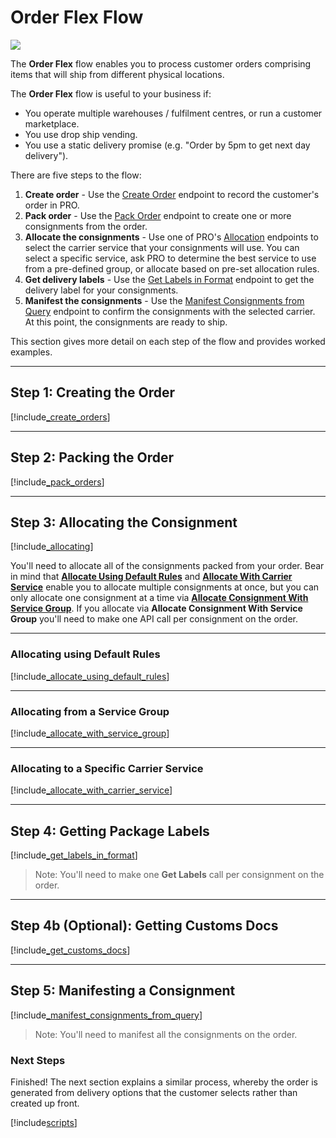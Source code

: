 # Order Flex Flow

<p>
   <a href="../../../images/Flow4.png" target="_blank" >
      <img src="../../../images/Flow4.png" class="noborder"/>
   </a>
</p>

The **Order Flex** flow enables you to process customer orders comprising items that will ship from different physical locations.

The **Order Flex** flow is useful to your business if:

* You operate multiple warehouses / fulfilment centres, or run a customer marketplace.
* You use drop ship vending.
* You use a static delivery promise (e.g. "Order by 5pm to get next day delivery").

There are five steps to the flow:

1. **Create order** - Use the [Create Order](https://docs.electioapp.com/#/api/CreateOrder) endpoint to record the customer's order in PRO.
2. **Pack order** - Use the [Pack Order](https://docs.electioapp.com/#/api/PackOrder) endpoint to create one or more consignments from the order.
3. **Allocate the consignments** - Use one of PRO's [Allocation](https://docs.electioapp.com/#/api/AllocateConsignment) endpoints to select the carrier service that your consignments will use. You can select a specific service, ask PRO to determine the best service to use from a pre-defined group, or allocate based on pre-set allocation rules.
4. **Get delivery labels** - Use the [Get Labels in Format](https://docs.electioapp.com/#/api/GetLabelsinFormat) endpoint to get the delivery label for your consignments.
5. **Manifest the consignments** - Use the [Manifest Consignments from Query](https://docs.electioapp.com/#/api/ManifestConsignmentsFromQuery) endpoint to confirm the consignments with the selected carrier. At this point, the consignments are ready to ship.

This section gives more detail on each step of the flow and provides worked examples. 

---

## Step 1: Creating the Order

[!include[_create_orders](../../includes/_create_orders.md)]

---

## Step 2: Packing the Order

[!include[_pack_orders](../../includes/_pack_orders.md)]

---

## Step 3: Allocating the Consignment

[!include[_allocating](../../includes/_allocating.md)]


You'll need to allocate all of the consignments packed from your order. Bear in mind that <strong><a href="https://docs.electioapp.com/#/api/AllocateUsingDefaultRules">Allocate Using Default Rules</a></strong> and <strong><a href="https://docs.electioapp.com/#/api/AllocateWithCarrierService">Allocate With Carrier Service</a></strong> enable you to allocate multiple consignments at once, but you can only allocate one consignment at a time via <strong><a href="https://docs.electioapp.com/#/api/AllocateConsignmentWithServiceGroup">Allocate Consignment With Service Group</a></strong>. If you allocate via <strong>Allocate Consignment With Service Group</strong> you'll need to make one API call per consignment on the order.

---

### Allocating using Default Rules

[!include[_allocate_using_default_rules](../../includes/_allocate_using_default_rules.md)]

---

### Allocating from a Service Group

[!include[_allocate_with_service_group](../../includes/_allocate_with_service_group.md)]

---

### Allocating to a Specific Carrier Service

[!include[_allocate_with_carrier_service](../../includes/_allocate_with_carrier_service.md)]

---

## Step 4: Getting Package Labels

[!include[_get_labels_in_format](../../includes/_get_labels_in_format.md)]

> <span class="note-header">Note:</span>
> You'll need to make one <strong>Get Labels</strong> call per consignment on the order.

---

## Step 4b (Optional): Getting Customs Docs

[!include[_get_customs_docs](../../includes/_get_customs_docs.md)]

---

## Step 5: Manifesting a Consignment

[!include[_manifest_consignments_from_query](../../includes/_manifest_consignments_from_query.md)]

> <span class="note-header">Note:</span>
> You'll need to manifest all the consignments on the order.

### Next Steps

Finished! The next section explains a similar process, whereby the order is generated from delivery options that the customer selects rather than created up front.

[!include[scripts](../../includes/scripts.md)]